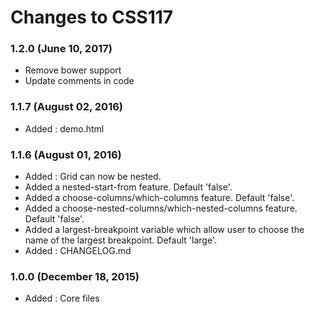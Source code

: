 # Changes to CSS117

### 1.2.0 (June 10, 2017)

* Remove bower support
* Update comments in code

### 1.1.7 (August 02, 2016)

* Added : demo.html

### 1.1.6 (August 01, 2016)

* Added : Grid can now be nested.
* Added a nested-start-from feature. Default 'false'.
* Added a choose-columns/which-columns feature. Default 'false'.
* Added a choose-nested-columns/which-nested-columns feature. Default 'false'.
* Added a largest-breakpoint variable which allow user to choose the name of the largest breakpoint. Default 'large'.
* Added : CHANGELOG.md

### 1.0.0 (December 18, 2015)

* Added : Core files

